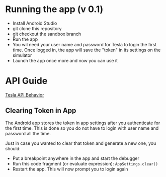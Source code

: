 # Running the app (v 0.1)

* Install Android Studio
* git clone this repository
* git checkout the sandbox branch
* Run the app
* You wil need your user name and password for Tesla to login the first time. Once logged in, the app will save the "token" in its settings on the simulator
* Launch the app once more and now you can use it

# API Guide
[Tesla API Behavior](./API%20Guide/main.md)

## Clearing Token in App

The Android app stores the token in app settings after you authenticate for the first time. This is done so you do not have to login with user name and password all the time.

Just in case you wanted to clear that token and generate a new one, you should:
* Put a breakpoint anywhere in the app and start the debugger
* Run this code fragment (or evaluate expression): `AppSettings.clear()`
* Restart the app. This will now prompt you to login again